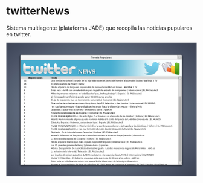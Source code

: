 # twitterNews
Sistema multiagente (plataforma JADE) que recopila las noticias pupulares en twitter.

![captura1](/screen.jpg?raw=true "Main")
